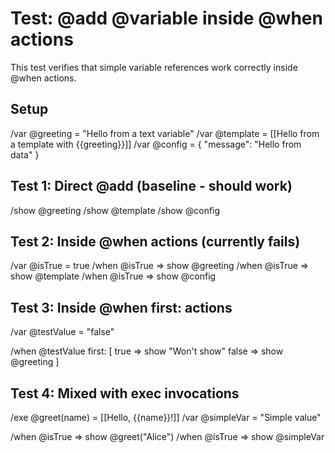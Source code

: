# Test: @add @variable inside @when actions

This test verifies that simple variable references work correctly inside @when actions.

## Setup
/var @greeting = "Hello from a text variable"
/var @template = [[Hello from a template with {{greeting}}]]
/var @config = { "message": "Hello from data" }

## Test 1: Direct @add (baseline - should work)
/show @greeting
/show @template
/show @config

## Test 2: Inside @when actions (currently fails)
/var @isTrue = true
/when @isTrue => show @greeting
/when @isTrue => show @template
/when @isTrue => show @config

## Test 3: Inside @when first: actions
/var @testValue = "false"

/when @testValue first: [
true => show "Won't show"
false => show @greeting
]

## Test 4: Mixed with exec invocations
/exe @greet(name) = [[Hello, {{name}}!]]
/var @simpleVar = "Simple value"

/when @isTrue => show @greet("Alice")
/when @isTrue => show @simpleVar
